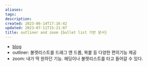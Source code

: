 ```yaml
---
aliases: 
tags: 
description:
created: 2023-06-14T17:16:42
updated: 2023-07-11T15:21:07
title: outliner and zoom {bullet list 기반 문서}
---
```

- [blog](https://luran.me/603)
- outliner: 불렛리스트를 드래그 앤 드롭, 복붙 등 다양한 편의기능 제공
- zoom: 내가 딱 원하던 기능. 헤딩이나 불렛리스트를 타고 들어갈 수 있다.